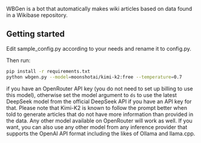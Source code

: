 WBGen is a bot that automatically makes wiki articles based on data found in a Wikibase repository.

## Getting started
Edit sample_config.py according to your needs and rename it to config.py.

Then run:
```Bash
pip install -r requirements.txt
python wbgen.py --model=moonshotai/kimi-k2:free --temperature=0.7
```
if you have an OpenRouter API key (you do not need to set up billing to use this model), otherwise set the model argument to ``ds`` to use the latest DeepSeek model from the official DeepSeek API if you have an API key for that. Please note that Kimi-K2 is known to follow the prompt better when told to generate articles that do not have more information than provided in the data. Any other model available on OpenRouter will work as well. If you want, you can also use any other model from any inference provider that supports the 
OpenAI API format including the likes of Ollama and llama.cpp.
